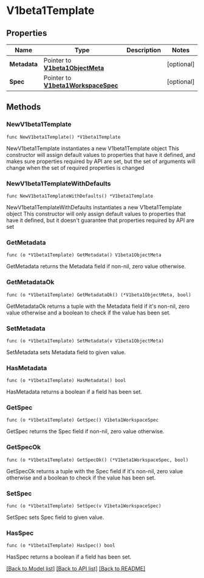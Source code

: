 # V1beta1Template

## Properties

Name | Type | Description | Notes
------------ | ------------- | ------------- | -------------
**Metadata** | Pointer to [**V1beta1ObjectMeta**](V1beta1ObjectMeta.md) |  | [optional] 
**Spec** | Pointer to [**V1beta1WorkspaceSpec**](V1beta1WorkspaceSpec.md) |  | [optional] 

## Methods

### NewV1beta1Template

`func NewV1beta1Template() *V1beta1Template`

NewV1beta1Template instantiates a new V1beta1Template object
This constructor will assign default values to properties that have it defined,
and makes sure properties required by API are set, but the set of arguments
will change when the set of required properties is changed

### NewV1beta1TemplateWithDefaults

`func NewV1beta1TemplateWithDefaults() *V1beta1Template`

NewV1beta1TemplateWithDefaults instantiates a new V1beta1Template object
This constructor will only assign default values to properties that have it defined,
but it doesn't guarantee that properties required by API are set

### GetMetadata

`func (o *V1beta1Template) GetMetadata() V1beta1ObjectMeta`

GetMetadata returns the Metadata field if non-nil, zero value otherwise.

### GetMetadataOk

`func (o *V1beta1Template) GetMetadataOk() (*V1beta1ObjectMeta, bool)`

GetMetadataOk returns a tuple with the Metadata field if it's non-nil, zero value otherwise
and a boolean to check if the value has been set.

### SetMetadata

`func (o *V1beta1Template) SetMetadata(v V1beta1ObjectMeta)`

SetMetadata sets Metadata field to given value.

### HasMetadata

`func (o *V1beta1Template) HasMetadata() bool`

HasMetadata returns a boolean if a field has been set.

### GetSpec

`func (o *V1beta1Template) GetSpec() V1beta1WorkspaceSpec`

GetSpec returns the Spec field if non-nil, zero value otherwise.

### GetSpecOk

`func (o *V1beta1Template) GetSpecOk() (*V1beta1WorkspaceSpec, bool)`

GetSpecOk returns a tuple with the Spec field if it's non-nil, zero value otherwise
and a boolean to check if the value has been set.

### SetSpec

`func (o *V1beta1Template) SetSpec(v V1beta1WorkspaceSpec)`

SetSpec sets Spec field to given value.

### HasSpec

`func (o *V1beta1Template) HasSpec() bool`

HasSpec returns a boolean if a field has been set.


[[Back to Model list]](../README.md#documentation-for-models) [[Back to API list]](../README.md#documentation-for-api-endpoints) [[Back to README]](../README.md)


